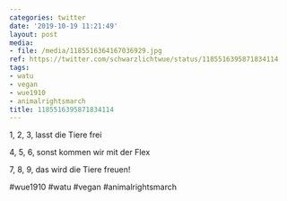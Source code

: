 ```yaml
---
categories: twitter
date: '2019-10-19 11:21:49'
layout: post
media:
- file: /media/1185516364167036929.jpg
ref: https://twitter.com/schwarzlichtwue/status/1185516395871834114
tags:
- watu
- vegan
- wue1910
- animalrightsmarch
title: 1185516395871834114
---
```

1, 2, 3, lasst die Tiere frei

4, 5, 6, sonst kommen wir mit der Flex

7, 8, 9, das wird die Tiere freuen!

#wue1910 #watu #vegan #animalrightsmarch  